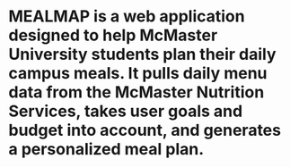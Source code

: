 # MEALMAP is a web application designed to help McMaster University students plan their daily campus meals. It pulls daily menu data from the McMaster Nutrition Services, takes user goals and budget into account, and generates a personalized meal plan.

